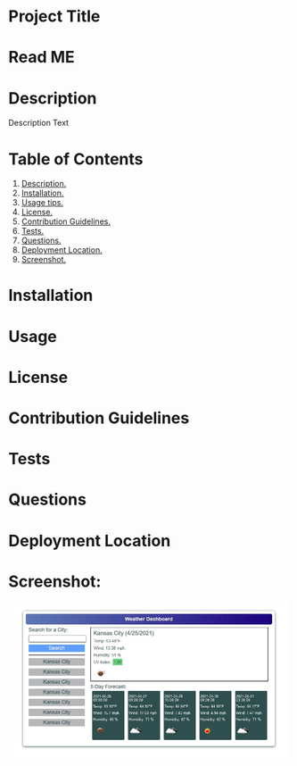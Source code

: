 # Project Title
# Read ME
<a name="description"></a>
# Description
Description Text

# Table of Contents
1. [ Description. ](#description)
2. [ Installation. ](#description) 
3. [ Usage tips. ](#usage)
4. [ License. ](#license)
5. [ Contribution Guidelines. ](#contribution) 
6. [ Tests. ](#tests)
7. [ Questions. ](#questions)
8. [ Deployment Location. ](#link) 
9. [ Screenshot. ](#screenshot)



<a name="installation"></a>
# Installation 

<a name="usage"></a>
# Usage 

<a name="license"></a>
# License 

<a name="contribution"></a>
# Contribution Guidelines

<a name="tests"></a>
# Tests

<a name="questions"></a>
# Questions

<a name="link"></a>
# Deployment Location

<a name="screenshot"></a>
# Screenshot:

![Screenshot](https://github.com/sean-mcelwain/weather_dashboard/blob/main/assets/images/screenshot.jpg)